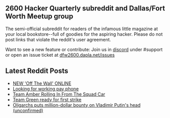 ## 2600 Hacker Quarterly subreddit and Dallas/Fort Worth Meetup group
The semi-official subreddit for readers of the infamous little magazine at your local bookstore--full of goodies for the aspiring hacker. Please do not post links that violate the reddit's user agreement.

Want to see a new feature or contribute: 
Join us in [discord](https://dfw2600.dapla.net/chat) under #support or open an issue ticket at [dfw2600.dapla.net/issues](https://dfw2600.dapla.net/issues)

## Latest Reddit Posts
<!-- BLOG-POST-LIST:START -->
- [NEW 'Off The Wall' ONLINE](https://2600.com/wall/29-03-2022)
- [Looking for working pay phone](https://www.reddit.com/r/2600/comments/tn79vz/looking_for_working_pay_phone/)
- [Team Amber Rolling In From The Squad Car](https://www.reddit.com/r/2600/comments/tm0x82/team_amber_rolling_in_from_the_squad_car/)
- [Team Green ready for first strike](https://www.reddit.com/r/2600/comments/tifr8p/team_green_ready_for_first_strike/)
- [Oligarchs puts million-dollar bounty on Vladimir Putin's head (unconfirmed)](https://www.reddit.com/r/2600/comments/ti763k/oligarchs_puts_milliondollar_bounty_on_vladimir/)
<!-- BLOG-POST-LIST:END -->
